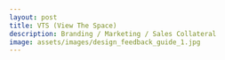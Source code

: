 ```yaml
---
layout: post
title: VTS (View The Space)
description: Branding / Marketing / Sales Collateral
image: assets/images/design_feedback_guide_1.jpg
---
```

<br>
<span class="image fit"><img src="{{ site.baseurl }}/assets/images/design_feedback_guide_2.jpg" alt=""/></span>
<br>
<span class="image fit"><img src="{{ site.baseurl }}/assets/images/design_feedback_guide_3.jpg" alt=""/></span>
<br>
<span class="image fit"><img src="{{ site.baseurl }}/assets/images/Product Email 2.png" alt=""/></span>
<br>
